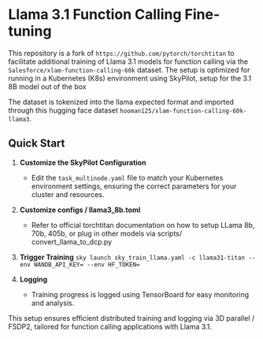 # Llama 3.1 Function Calling Fine-tuning

This repository is a fork of `https://github.com/pytorch/torchtitan` to facilitate additional training of Llama 3.1 models for function calling via the `Salesforce/xlam-function-calling-60k` dataset. The setup is optimized for running in a Kubernetes (K8s) environment using SkyPilot, setup for the 3.1 8B model out of the box

The dataset is tokenized into the llama expected format and imported through this hugging face dataset `hooman125/xlam-function-calling-60k-llama3`.

## Quick Start

1. **Customize the SkyPilot Configuration**
   - Edit the `task_multinode.yaml` file to match your Kubernetes environment settings, ensuring the correct parameters for your cluster and resources.

2. **Customize configs / llama3_8b.toml**
    - Refer to official torchtitan documentation on how to setup LLama 8b, 70b, 405b, or plug in other models via scripts/ convert_llama_to_dcp.py

2. **Trigger Training**
   `sky launch sky_train_llama.yaml -c llama31-titan --env WANDB_API_KEY= --env HF_TOKEN=`

3. **Logging**
   - Training progress is logged using TensorBoard for easy monitoring and analysis.

This setup ensures efficient distributed training and logging via 3D parallel / FSDP2, tailored for function calling applications with Llama 3.1. 
